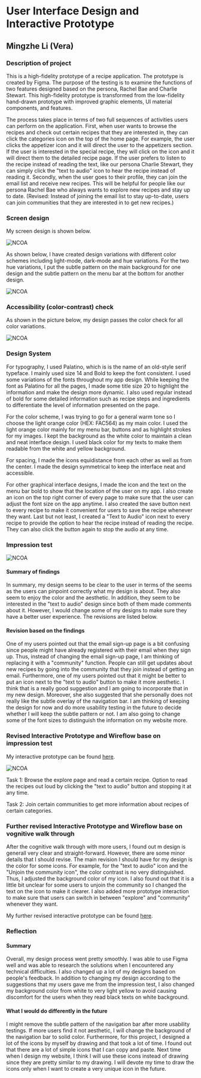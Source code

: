 # User Interface Design and Interactive Prototype

## Mingzhe Li (Vera)

### Description of project 

This is a high-fidelity prototype of a recipe application. The prototype is created by Figma. The purpose of the testing is to examine the functions of two features designed based on the persona, Rachel Bae and Charlie Stewart. This high-fidelity prototype is transformed from the low-fidelity hand-drawn prototype with improved graphic elements, UI material components, and features.

The process takes place in terms of two full sequences of activities users can perform on the application. First, when user wants to browse the recipes and check out certain recipes that they are interested in, they can click the categories icon on the top of the home page. For example, the user clicks the appetizer icon and it will direct the user to the appetizers section. If the user is interested in the special recipe, they will click on the icon and it will direct them to the detailed recipe page. If the user prefers to listen to the recipe instead of reading the text, like our persona Charlie  Stewart, they can simply click the "text to audio" icon to hear the recipe instead of reading it. Secondly, when the user goes to their profile, they can join the email list and receive new recipes. This will be helpful for people like our persona Rachel Bae who always wants to explore new recipes and stay up to date. (Revised: Instead of joining the email list to stay up-to-date, users can join communities that they are interested in to get new recipes.) 

### Screen design

My screen design is shown below. 

![NCOA](./screendesigns.png)

As shown below, I have created design variations with different color schemes including light-mode, dark-mode and hue variations. For the two hue variations, I put the subtle pattern on the main background for one design and the subtle pattern on the menu bar at the bottom for another design. 

![NCOA](./colorvariations.png)

### Accessibility (color-contrast) check

As shown in the picture below, my design passes the color check for all color variations. 

![NCOA](./colorcheck.png)


### Design System

For typography, I used Palatino, which is is the name of an old-style serif typeface. I mainly used size 14 and Bold to keep the font consistent. I used some variations of the fonts throughout my app design. While keeping the font as Palatino for all the pages, I made some title size 20 to highlight the information and make the design more dynamic. I also used regular instead of bold for some detailed information such as recipe steps and ingredients to differentiate the level of information presented on the page. 

For the color scheme, I was trying to go for a general warm tone so I choose the light orange color (HEX: FAC564) as my main color. I used the light orange color mainly for my menu bar, buttons and as highlight strokes for my images. I kept the background as the white color to maintain a clean and neat interface design. I used black color for my texts to make them readable from the white and yellow background. 

For spacing, I made the icons equidistance from each other as well as from the center. I made the design symmetrical to keep the interface neat and accessible. 

For other graphical interface designs, I made the icon and the text on the menu bar bold to show that the location of the user on my app. I also create an icon on the top right corner of every page to make sure that the user can adjust the font size on the app anytime. I also created the save button next to every recipe to make it convenient for users to save the recipe whenever they want. Last but not least, I created a "Text to Audio" icon next to every recipe to provide the option to hear the recipe instead of reading the recipe. They can also click the button again to stop the audio at any time. 

### Impression test

![NCOA](./comments.png)

#### Summary of findings

In summary, my design seems to be clear to the user in terms of the seems as the users can pinpoint correctly what my design is about. They also seem to enjoy the color and the aesthetic. In addition, they seem to be interested in the "text to audio" design since both of them made comments about it. However, I would change some of my designs to make sure they have a better user experience. The revisions are listed below. 

#### Revision based on the findings

One of my users pointed out that the email sign-up page is a bit confusing since people might have already registered with their email when they sign up. Thus, instead of changing the email sign-up page, I am thinking of replacing it with a "community" function. People can still get updates about new recipes by going into the community that they join instead of getting an email. Furthermore, one of my users pointed out that it might be better to put an icon next to the "text to audio" button to make it more aesthetic. I think that is a really good suggestion and I am going to incorporate that in my new design. Moreover, she also suggested that she personally does not really like the subtle overlay of the navigation bar. I am thinking of keeping the design for now and do more usability testing in the future to decide whether I will keep the subtle pattern or not. I am also going to change some of the font sizes to distinguish the information on my website more. 

### Revised Interactive Prototype and Wireflow base on impression test

My interactive prototype can be found [here](https://www.figma.com/file/2Uao2hjoxDc5WHN16NNJl2/DH110?node-id=10%3A5822).

![NCOA](./wireflow.png)

Task 1: Browse the explore page and read a certain recipe. Option to read the recipes out loud by clicking the "text to audio" button and stopping it at any time.

Task 2: Join certain communities to get more information about recipes of certain categories.

### Further revised Interactive Prototype and Wireflow base on vognitive walk through

After the cognitive walk through with more users, I found out m design is generall very clear and straight-forward. However, there are some minor details that I should revise. The main revision I should have for my design is the color for some icons. For example, for the "text to audio" icon and the "Unjoin the community icon", the color contrast is no very distinguished. Thus, I adjusted the background color of my icon. I also found out that it is a little bit unclear for some users to unjoin the community so I changed the text on the icon to make it clearer. I also added more prototype interaction to make sure that users can switch in between "explore" and "community" whenever they want. 

My further revised interactive prototype can be found [here](https://www.figma.com/file/2Uao2hjoxDc5WHN16NNJl2/DH110?node-id=10%3A5822).

### Reflection

#### Summary 

Overall, my design process went pretty smoothly. I was able to use Figma well and was able to research the solutions when I encountered any technical difficulties. I also changed up a lot of my designs based on people's feedback. In addition to changing my design according to the suggestions that my users gave me from the impression test, I also changed my background color from white to very light yellow to avoid causing discomfort for the users when they read black texts on white background. 

#### What I would do differently in the future

I might remove the subtle pattern of the navigation bar after more usability testings. If more users find it not aesthetic, I will change the background of the navigation bar to solid color. Furthermore, for this project, I designed a lot of the icons by myself by drawing and that took a lot of time. I found out that there are a lot of simple icons that I can copy and paste. Next time when I design my website, I think I will use these icons instead of drawing since they are pretty similar to my drawing. I will devote my time to draw the icons only when I want to create a very unique icon in the future. 
